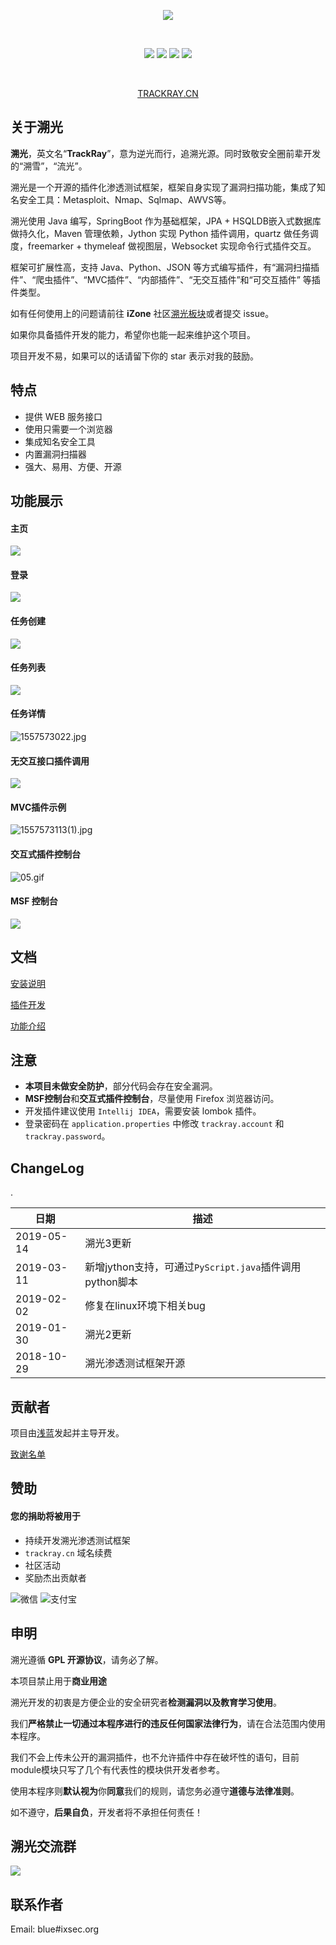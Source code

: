 
<div align="center">


![](docs/img/logo.png)

<br/>

![](https://img.shields.io/github/stars/iSafeBlue/Trackray.svg)
![](https://img.shields.io/github/forks/iSafeBlue/Trackray.svg)
![](https://img.shields.io/github/license/iSafeBlue/Trackray.svg)
![](https://img.shields.io/github/issues/iSafeBlue/Trackray.svg)    

<br/>

[TRACKRAY.CN](https://trackray.cn)

</div>


## 关于溯光

**溯光**，英文名“**TrackRay**”，意为逆光而行，追溯光源。同时致敬安全圈前辈开发的“溯雪”，“流光”。

溯光是一个开源的插件化渗透测试框架，框架自身实现了漏洞扫描功能，集成了知名安全工具：Metasploit、Nmap、Sqlmap、AWVS等。

溯光使用 Java 编写，SpringBoot 作为基础框架，JPA + HSQLDB嵌入式数据库做持久化，Maven 管理依赖，Jython 实现 Python 插件调用，quartz 做任务调度，freemarker + thymeleaf 做视图层，Websocket 实现命令行式插件交互。

框架可扩展性高，支持 Java、Python、JSON 等方式编写插件，有“漏洞扫描插件”、“爬虫插件”、“MVC插件”、“内部插件”、“无交互插件”和“可交互插件” 等插件类型。

如有任何使用上的问题请前往 **iZone** 社区[溯光板块](http://bbs.ixsec.org/forum.php?mod=forumdisplay&fid=85)或者提交 issue。

如果你具备插件开发的能力，希望你也能一起来维护这个项目。

项目开发不易，如果可以的话请留下你的 star 表示对我的鼓励。

## 特点

- 提供 WEB 服务接口
- 使用只需要一个浏览器
- 集成知名安全工具
- 内置漏洞扫描器
- 强大、易用、方便、开源



## 功能展示


#### 主页

![][1]

#### 登录

![][2]

#### 任务创建

![][3]

#### 任务列表

![][4]

#### 任务详情


![1557573022.jpg][6]

#### 无交互接口插件调用

![][7]

#### MVC插件示例

![1557573113(1).jpg][8]

#### 交互式插件控制台

![05.gif][9]

#### MSF 控制台

![](/docs/img/msf.gif)


## 文档

[安装说明](/docs/安装说明.md)

[插件开发](/docs/扩展开发.md)

[功能介绍](/docs/功能.md)

## 注意

- **本项目未做安全防护**，部分代码会存在安全漏洞。
- **MSF控制台**和**交互式插件控制台**，尽量使用 Firefox 浏览器访问。
- 开发插件建议使用 `Intellij IDEA`，需要安装 lombok 插件。
- 登录密码在 `application.properties` 中修改 `trackray.account` 和 `trackray.password`。

## ChangeLog
.

| 日期 | 描述  |
| ---- | ---- |
| 2019-05-14 | 溯光3更新 |
| 2019-03-11 | 新增jython支持，可通过`PyScript.java`插件调用python脚本 |
| 2019-02-02 | 修复在linux环境下相关bug |
| 2019-01-30 | 溯光2更新 |
| 2018-10-29 | 溯光渗透测试框架开源 |


## 贡献者

项目由[浅蓝](https://github.com/iSafeBlue)发起并主导开发。

[致谢名单](https://github.com/iSafeBlue/TrackRay/wiki/%E8%87%B4%E8%B0%A2%E5%90%8D%E5%8D%95)


## 赞助

#### 您的捐助将被用于

* 持续开发溯光渗透测试框架
* ```trackray.cn```  域名续费
* 社区活动
* 奖励杰出贡献者

![微信](docs/img/wx.png) ![支付宝](docs/img/ali.png)

## 申明

溯光遵循 **GPL 开源协议**，请务必了解。

本项目禁止用于**商业用途**

溯光开发的初衷是方便企业的安全研究者**检测漏洞以及教育学习使用**。

我们**严格禁止一切通过本程序进行的违反任何国家法律行为**，请在合法范围内使用本程序。

我们不会上传未公开的漏洞插件，也不允许插件中存在破坏性的语句，目前module模块只写了几个有代表性的模块供开发者参考。

使用本程序则**默认视为**你**同意**我们的规则，请您务必遵守**道德与法律准则**。

如不遵守，**后果自负**，开发者将不承担任何责任！

## 溯光交流群

![][10]

## 联系作者

Email: blue#ixsec.org

  [1]: /docs/img/3999579642.png
  [2]: /docs/img/242398485.png
  [3]: /docs/img/4052103405.png
  [4]: /docs/img/3017849620.png
  [5]: /docs/img/4059228044.png
  [6]: /docs/img/4094571871.png
  [7]: /docs/img/1587610634.png
  [8]: /docs/img/1141028461.png
  [9]: /docs/img/2882579563.gif
  [10]: /docs/img/group.jpg